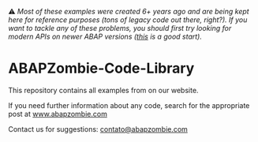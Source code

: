 
:warning: _Most of these examples were created 6+ years ago and are being kept here for reference purposes (tons of legacy code out there, right?). If you want to tackle any of these problems, you should first try looking for modern APIs on newer ABAP versions ([this](https://help.sap.com/http.svc/rc/abapdocu_752_index_htm/7.52/en-US/index.htm) is a good start)._

ABAPZombie-Code-Library
=======================

This repository contains all examples from on our website. 

If you need further information about any code, search for the appropriate post at www.abapzombie.com

Contact us for suggestions: contato@abapzombie.com
